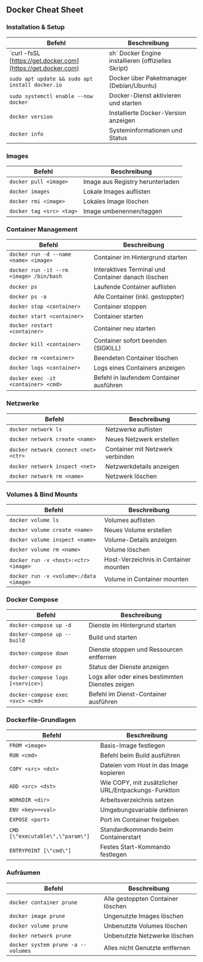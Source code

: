 ## Docker Cheat Sheet

### Installation & Setup

| Befehl                                                        | Beschreibung                             |                                                 |
| ------------------------------------------------------------- | ---------------------------------------- | ----------------------------------------------- |
| \`curl -fsSL [https://get.docker.com](https://get.docker.com) | sh\` Docker Engine installieren (offizielles Skript) |
| `sudo apt update && sudo apt install docker.io`               | Docker über Paketmanager (Debian/Ubuntu) |                                                 |
| `sudo systemctl enable --now docker`                          | Docker-Dienst aktivieren und starten     |                                                 |
| `docker version`                                              | Installierte Docker-Version anzeigen     |                                                 |
| `docker info`                                                 | Systeminformationen und Status           |                                                 |

### Images

| Befehl                   | Beschreibung                     |
| ------------------------ | -------------------------------- |
| `docker pull <image>`    | Image aus Registry herunterladen |
| `docker images`          | Lokale Images auflisten          |
| `docker rmi <image>`     | Lokales Image löschen            |
| `docker tag <src> <tag>` | Image umbenennen/taggen          |

### Container Management

| Befehl                                  | Beschreibung                                       |
| --------------------------------------- | -------------------------------------------------- |
| `docker run -d --name <name> <image>`   | Container im Hintergrund starten                   |
| `docker run -it --rm <image> /bin/bash` | Interaktives Terminal und Container danach löschen |
| `docker ps`                             | Laufende Container auflisten                       |
| `docker ps -a`                          | Alle Container (inkl. gestoppter)                  |
| `docker stop <container>`               | Container stoppen                                  |
| `docker start <container>`              | Container starten                                  |
| `docker restart <container>`            | Container neu starten                              |
| `docker kill <container>`               | Container sofort beenden (SIGKILL)                 |
| `docker rm <container>`                 | Beendeten Container löschen                        |
| `docker logs <container>`               | Logs eines Containers anzeigen                     |
| `docker exec -it <container> <cmd>`     | Befehl in laufendem Container ausführen            |

### Netzwerke

| Befehl                               | Beschreibung                     |
| ------------------------------------ | -------------------------------- |
| `docker network ls`                  | Netzwerke auflisten              |
| `docker network create <name>`       | Neues Netzwerk erstellen         |
| `docker network connect <net> <ctr>` | Container mit Netzwerk verbinden |
| `docker network inspect <net>`       | Netzwerkdetails anzeigen         |
| `docker network rm <name>`           | Netzwerk löschen                 |

### Volumes & Bind Mounts

| Befehl                                 | Beschreibung                          |
| -------------------------------------- | ------------------------------------- |
| `docker volume ls`                     | Volumes auflisten                     |
| `docker volume create <name>`          | Neues Volume erstellen                |
| `docker volume inspect <name>`         | Volume-Details anzeigen               |
| `docker volume rm <name>`              | Volume löschen                        |
| `docker run -v <host>:<ctr> <image>`   | Host-Verzeichnis in Container mounten |
| `docker run -v <volume>:/data <image>` | Volume in Container mounten           |

### Docker Compose

| Befehl                            | Beschreibung                                     |
| --------------------------------- | ------------------------------------------------ |
| `docker-compose up -d`            | Dienste im Hintergrund starten                   |
| `docker-compose up --build`       | Build und starten                                |
| `docker-compose down`             | Dienste stoppen und Ressourcen entfernen         |
| `docker-compose ps`               | Status der Dienste anzeigen                      |
| `docker-compose logs [<service>]` | Logs aller oder eines bestimmten Dienstes zeigen |
| `docker-compose exec <svc> <cmd>` | Befehl im Dienst-Container ausführen             |

### Dockerfile-Grundlagen

| Befehl                           | Beschreibung                                        |
| -------------------------------- | --------------------------------------------------- |
| `FROM <image>`                   | Basis-Image festlegen                               |
| `RUN <cmd>`                      | Befehl beim Build ausführen                         |
| `COPY <src> <dst>`               | Dateien vom Host in das Image kopieren              |
| `ADD <src> <dst>`                | Wie COPY, mit zusätzlicher URL/Entpackungs-Funktion |
| `WORKDIR <dir>`                  | Arbeitsverzeichnis setzen                           |
| `ENV <key>=<val>`                | Umgebungsvariable definieren                        |
| `EXPOSE <port>`                  | Port im Container freigeben                         |
| `CMD [\"executable\",\"param\"]` | Standardkommando beim Containerstart                |
| `ENTRYPOINT [\"cmd\"]`           | Festes Start-Kommando festlegen                     |

### Aufräumen

| Befehl                             | Beschreibung                      |
| ---------------------------------- | --------------------------------- |
| `docker container prune`           | Alle gestoppten Container löschen |
| `docker image prune`               | Ungenutzte Images löschen         |
| `docker volume prune`              | Unbenutzte Volumes löschen        |
| `docker network prune`             | Unbenutzte Netzwerke löschen      |
| `docker system prune -a --volumes` | Alles nicht Genutzte entfernen    |

